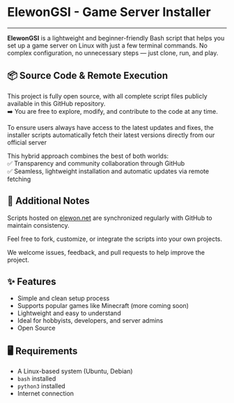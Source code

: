 # ElewonGSI - Game Server Installer
---

**ElewonGSI** is a lightweight and beginner-friendly Bash script that helps you set up a game server on Linux with just a few terminal commands. No complex configuration, no unnecessary steps — just clone, run, and play.

## 📦 Source Code & Remote Execution
This project is fully open source, with all complete script files publicly available in this GitHub repository. <br>
➡️ You are free to explore, modify, and contribute to the code at any time.<br>

To ensure users always have access to the latest updates and fixes, the installer scripts automatically fetch their latest versions directly from our official server

This hybrid approach combines the best of both worlds: <br>
✅ Transparency and community collaboration through GitHub <br>
✅ Seamless, lightweight installation and automatic updates via remote fetching

## 💬 Additional Notes
Scripts hosted on [elewon.net](https://elewon.net) are synchronized regularly with GitHub to maintain consistency.

Feel free to fork, customize, or integrate the scripts into your own projects.

We welcome issues, feedback, and pull requests to help improve the project.

## ✨ Features
- Simple and clean setup process
- Supports popular games like Minecraft (more coming soon)
- Lightweight and easy to understand
- Ideal for hobbyists, developers, and server admins
- Open Source

## 🖥️ Requirements
- A Linux-based system (Ubuntu, Debian)
- `bash` installed
- `python3` installed
- Internet connection
